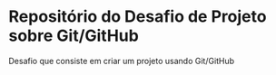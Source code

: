 # Repositório do Desafio de Projeto sobre Git/GitHub
Desafio que consiste em criar um projeto usando Git/GitHub
